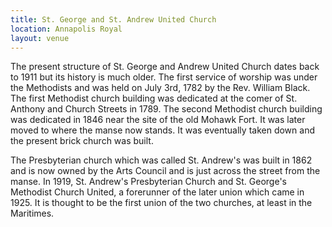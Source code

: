 ```yaml
---
title: St. George and St. Andrew United Church
location: Annapolis Royal
layout: venue
---
```


The present structure of St. George and Andrew United Church dates back to 1911 but its history is much older. The first service of worship was under the Methodists and was held on July 3rd, 1782 by the Rev. William Black. The first Methodist church building was dedicated at the comer of St. Anthony and Church Streets in 1789. The second Methodist church building was dedicated in 1846 near the site of the old Mohawk Fort. It was later moved to where the manse now stands. It was eventually taken down and the present brick church was built.

The Presbyterian church which was called St. Andrew's was built in 1862 and is now owned by the Arts Council and is just across the street from the manse. In 1919, St. Andrew's Presbyterian Church and St. George's Methodist Church United, a forerunner of the later union which came in 1925. It is thought to be the first union of the two churches, at least in the Maritimes.